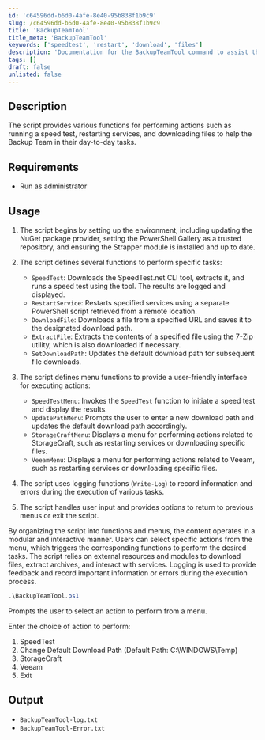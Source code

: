 ```yaml
---
id: 'c64596dd-b6d0-4afe-8e40-95b838f1b9c9'
slug: /c64596dd-b6d0-4afe-8e40-95b838f1b9c9
title: 'BackupTeamTool'
title_meta: 'BackupTeamTool'
keywords: ['speedtest', 'restart', 'download', 'files']
description: 'Documentation for the BackupTeamTool command to assist the Backup Team with various tasks.'
tags: []
draft: false
unlisted: false
---
```


## Description
The script provides various functions for performing actions such as running a speed test, restarting services, and downloading files to help the Backup Team in their day-to-day tasks.

## Requirements
- Run as administrator

## Usage
1. The script begins by setting up the environment, including updating the NuGet package provider, setting the PowerShell Gallery as a trusted repository, and ensuring the Strapper module is installed and up to date.

2. The script defines several functions to perform specific tasks:
   - `SpeedTest`: Downloads the SpeedTest.net CLI tool, extracts it, and runs a speed test using the tool. The results are logged and displayed.
   - `RestartService`: Restarts specified services using a separate PowerShell script retrieved from a remote location.
   - `DownloadFile`: Downloads a file from a specified URL and saves it to the designated download path.
   - `ExtractFile`: Extracts the contents of a specified file using the 7-Zip utility, which is also downloaded if necessary.
   - `SetDownloadPath`: Updates the default download path for subsequent file downloads.

3. The script defines menu functions to provide a user-friendly interface for executing actions:
   - `SpeedTestMenu`: Invokes the `SpeedTest` function to initiate a speed test and display the results.
   - `UpdatePathMenu`: Prompts the user to enter a new download path and updates the default download path accordingly.
   - `StorageCraftMenu`: Displays a menu for performing actions related to StorageCraft, such as restarting services or downloading specific files.
   - `VeeamMenu`: Displays a menu for performing actions related to Veeam, such as restarting services or downloading specific files.

4. The script uses logging functions (`Write-Log`) to record information and errors during the execution of various tasks.

5. The script handles user input and provides options to return to previous menus or exit the script.

By organizing the script into functions and menus, the content operates in a modular and interactive manner. Users can select specific actions from the menu, which triggers the corresponding functions to perform the desired tasks. The script relies on external resources and modules to download files, extract archives, and interact with services. Logging is used to provide feedback and record important information or errors during the execution process.

```powershell
.\BackupTeamTool.ps1
```
Prompts the user to select an action to perform from a menu.

Enter the choice of action to perform:
1. SpeedTest
2. Change Default Download Path (Default Path: C:\WINDOWS\Temp)
3. StorageCraft
4. Veeam
5. Exit

## Output
- `BackupTeamTool-log.txt`
- `BackupTeamTool-Error.txt`
